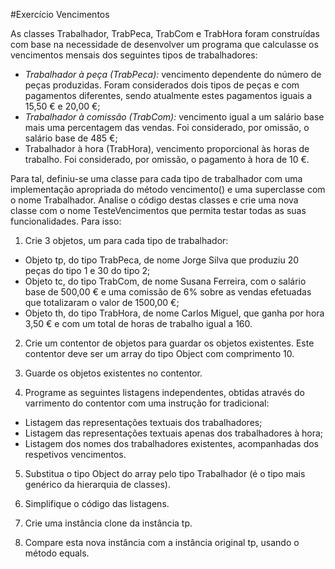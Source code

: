 #Exercício Vencimentos

As classes Trabalhador, TrabPeca, TrabCom e TrabHora foram construídas com base na necessidade de desenvolver um programa que calculasse os vencimentos mensais dos seguintes tipos de trabalhadores:
* *Trabalhador à peça (TrabPeca):* vencimento dependente do número de peças produzidas. Foram considerados dois tipos de peças e com pagamentos diferentes, sendo atualmente estes pagamentos iguais a 15,50 € e 20,00 €;
* *Trabalhador à comissão (TrabCom):* vencimento igual a um salário base mais uma percentagem das vendas. Foi considerado, por omissão, o salário base de 485 €;
* Trabalhador à hora (TrabHora), vencimento proporcional às horas de trabalho. Foi considerado, por omissão, o pagamento à hora de 10 €.

Para tal, definiu-se uma classe para cada tipo de trabalhador com uma implementação apropriada do método vencimento() e uma superclasse com o nome Trabalhador.
Analise o código destas classes e crie uma nova classe com o nome TesteVencimentos que permita testar todas as suas funcionalidades. Para isso:

1. Crie 3 objetos, um para cada tipo de trabalhador:
  * Objeto tp, do tipo TrabPeca, de nome Jorge Silva que produziu 20 peças do tipo 1 e 30 do tipo 2;
  * Objeto tc, do tipo TrabCom, de nome Susana Ferreira, com o salário base de 500,00 € e uma comissão de 6% sobre as vendas efetuadas que totalizaram o valor de 1500,00 €;
  * Objeto th, do tipo TrabHora, de nome Carlos Miguel, que ganha por hora 3,50 € e com um total de horas de trabalho igual a 160.
  
2. Crie um contentor de objetos para guardar os objetos existentes. Este contentor deve ser um array do tipo Object com comprimento 10.

3. Guarde os objetos existentes no contentor. 

4. Programe as seguintes listagens independentes, obtidas através do varrimento do contentor com uma instrução for tradicional:
  * Listagem das representações textuais dos trabalhadores;
  * Listagem das representações textuais apenas dos trabalhadores à hora;
  * Listagem dos nomes dos trabalhadores existentes, acompanhadas dos respetivos vencimentos.
  
5. Substitua o tipo Object do array pelo tipo Trabalhador (é o tipo mais genérico da hierarquia de classes).

6. Simplifique o código das listagens.

7. Crie uma instância clone da instância tp.

8. Compare esta nova instância com a instância original tp, usando o método equals. 
